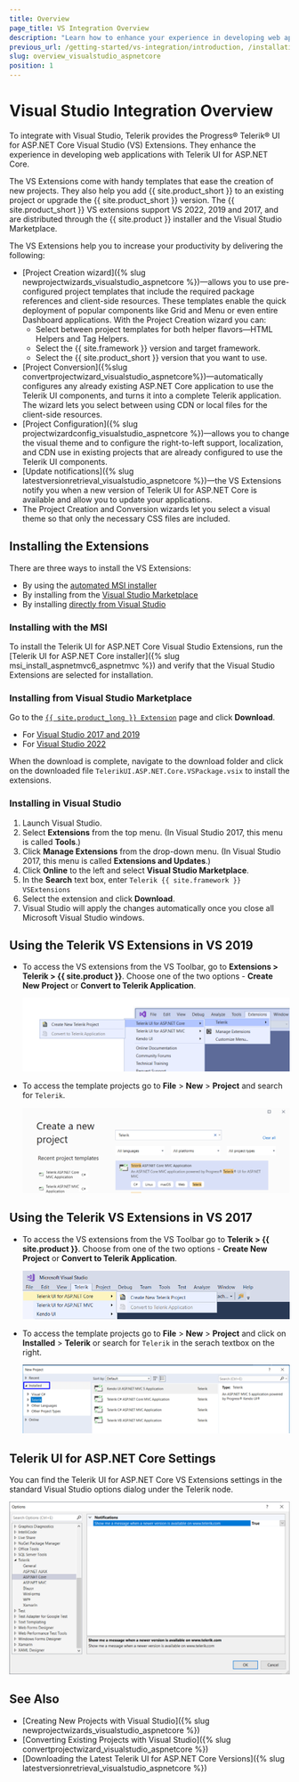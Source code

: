 ```yaml
---
title: Overview
page_title: VS Integration Overview
description: "Learn how to enhance your experience in developing web applications with {{ site.product_long }}."
previous_url: /getting-started/vs-integration/introduction, /installation/vs-integration/introduction
slug: overview_visualstudio_aspnetcore
position: 1
---
```


# Visual Studio Integration Overview

To integrate with Visual Studio, Telerik provides the Progress&reg; Telerik&reg; UI for ASP.NET Core Visual Studio (VS) Extensions. They enhance the experience in developing web applications with Telerik UI for ASP.NET Core.

The VS Extensions come with handy templates that ease the creation of new projects. They also help you add {{ site.product_short }} to an existing project or upgrade the {{ site.product_short }} version.
The {{ site.product_short }} VS extensions support VS 2022, 2019 and 2017, and are distributed through the {{ site.product }} installer and the Visual Studio Marketplace.

The VS Extensions help you to increase your productivity by delivering the following:

* [Project Creation wizard]({% slug newprojectwizards_visualstudio_aspnetcore %})&mdash;allows you to use pre-configured project templates that include the required package references and client-side resources. These templates enable the quick deployment of popular components like Grid and Menu or even entire Dashboard applications. With the Project Creation wizard you can:
   * Select between project templates for both helper flavors&mdash;HTML Helpers and Tag Helpers.
   * Select the {{ site.framework }} version and target framework.
   * Select the {{ site.product_short }} version that you want to use.
* [Project Conversion]({%slug convertprojectwizard_visualstudio_aspnetcore%})&mdash;automatically configures any already existing ASP.NET Core application to use the Telerik UI components, and turns it into a complete Telerik application. The wizard lets you select between using CDN or local files for the client-side resources.
* [Project Configuration]({% slug projectwizardconfig_visualstudio_aspnetcore %})&mdash;allows you to change the visual theme and to configure the right-to-left support, localization, and CDN use in existing projects that are already configured to use the Telerik UI components.
* [Update notifications]({% slug latestversionretrieval_visualstudio_aspnetcore %})&mdash;the VS Extensions notify you when a new  version of Telerik UI for ASP.NET Core is available and allow you to update your applications.
* The Project Creation and Conversion wizards let you select a visual theme so that only the necessary CSS files are included.

## Installing the Extensions

There are three ways to install the VS Extensions: 

* By using the [automated MSI installer](#installing-with-the-msi)
* By installing from the [Visual Studio Marketplace](#installing-from-visual-studio-marketplace)
* By installing [directly from Visual Studio](#installing-in-visual-studio)

### Installing with the MSI

To install the Telerik UI for ASP.NET Core Visual Studio Extensions, run the [Telerik UI for ASP.NET Core installer]({% slug msi_install_aspnetmvc6_aspnetmvc %}) and verify that the Visual Studio Extensions are selected for installation.

### Installing from Visual Studio Marketplace

Go to the [`{{ site.product_long }} Extension`](https://marketplace.visualstudio.com/items?itemName=TelerikInc.TelerikASPNETCoreVSExtensions) page and click **Download**.

* For [Visual Studio 2017 and 2019](https://marketplace.visualstudio.com/items?itemName=TelerikInc.TelerikASPNETCoreVSExtensions)
* For [Visual Studio 2022](https://marketplace.visualstudio.com/items?itemName=TelerikInc.ProgressTelerikASPNETCoreVSExtensions)

When the download is complete, navigate to the download folder and click on the downloaded file `TelerikUI.ASP.NET.Core.VSPackage.vsix` to install the extensions.

### Installing in Visual Studio

1. Launch Visual Studio.
1. Select **Extensions** from the top menu. (In Visual Studio 2017, this menu is called **Tools**.)
1. Click **Manage Extensions** from the drop-down menu. (In Visual Studio 2017, this menu is called **Extensions and Updates**.)
1. Click **Online** to the left and select **Visual Studio Marketplace**.
1. In the **Search** text box, enter `Telerik {{ site.framework }} VSExtensions` 
1. Select the extension and click **Download**.
1. Visual Studio will apply the changes automatically once you close all Microsoft Visual Studio windows.

## Using the Telerik VS Extensions in VS 2019

- To access the VS extensions from the VS Toolbar, go to **Extensions > Telerik > {{ site.product }}**. Choose one of the two options -  **Create New Project** or **Convert to Telerik Application**.

    ![Visual Studio 2019 Extensions menu](../vs-integration/images/create-project-core.png)

- To access the template projects go to **File** > **New** > **Project** and search for `Telerik`.

    ![New project Template](../vs-integration/images/new-project-template-core.png)

## Using the Telerik VS Extensions in VS 2017

- To access the VS extensions from the VS Toolbar go to **Telerik > {{ site.product }}**. Choose from one of the two options -  **Create New Project** or **Convert to Telerik Application**.

    ![Visual Studio 2017 Extensions menu](../vs-integration/images/create-project-core-vs2017.png)

- To access the template projects go to **File** > **New** > **Project** and click on **Installed** > **Telerik** or search for `Telerik` in the serach textbox on the right.

    ![New project Template](../vs-integration/images/new-project-template-core-vs2017.png)

## Telerik UI for ASP.NET Core Settings

You can find the Telerik UI for ASP.NET Core VS Extensions settings in the standard Visual Studio options dialog under the Telerik node.

![The Options dialog](../vs-integration/images/asp_core_settings.png)

## See Also

* [Creating New Projects with Visual Studio]({% slug newprojectwizards_visualstudio_aspnetcore %})
* [Converting Existing Projects with Visual Studio]({% slug convertprojectwizard_visualstudio_aspnetcore %})
* [Downloading the Latest Telerik UI for ASP.NET Core Versions]({% slug latestversionretrieval_visualstudio_aspnetcore %})
